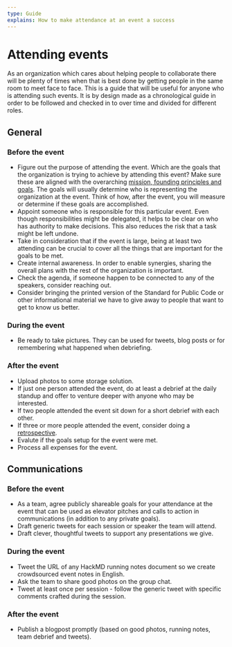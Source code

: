 ```yaml
---
type: Guide
explains: How to make attendance at an event a success
---
```


# Attending events

As an organization which cares about helping people to collaborate there will be plenty of times when that is best done by getting people in the same room to meet face to face. This is a guide that will be useful for anyone who is attending such events. It is by design made as a chronological guide in order to be followed and checked in to over time and divided for different roles.

## General

### Before the event

* Figure out the purpose of attending the event. Which are the goals that the organization is trying to achieve by attending this event? Make sure these are aligned with the overarching [mission, founding principles and goals](../../organization/mission.md). The goals will usually determine who is representing the organization at the event. Think of how, after the event, you will measure or determine if these goals are accomplished.
* Appoint someone who is responsible for this particular event. Even though responsibilities might be delegated, it helps to be clear on who has authority to make decisions. This also reduces the risk that a task might be left undone.
* Take in consideration that if the event is large, being at least two attending can be crucial to cover all the things that are important for the goals to be met.
* Create internal awareness. In order to enable synergies, sharing the overall plans with the rest of the organization is important.
* Check the agenda, if someone happen to be connected to any of the speakers, consider reaching out.
* Consider bringing the printed version of the Standard for Public Code or other informational material we have to give away to people that want to get to know us better.

### During the event

* Be ready to take pictures. They can be used for tweets, blog posts or for remembering what happened when debriefing.

### After the event

* Upload photos to some storage solution.
* If just one person attended the event, do at least a debrief at the daily standup and offer to venture deeper with anyone who may be interested.
* If two people attended the event sit down for a short debrief with each other.
* If three or more people attended the event, consider doing a [retrospective](../staff-meetings/retrospective-agenda.md).
* Evalute if the goals setup for the event were met.
* Process all expenses for the event.

## Communications

### Before the event

* As a team, agree publicly shareable goals for your attendance at the event that can be used as elevator pitches and calls to action in communications (in addition to any private goals).
* Draft generic tweets for each session or speaker the team will attend.
* Draft clever, thoughtful tweets to support any presentations we give.

### During the event

* Tweet the URL of any HackMD running notes document so we create crowdsourced event notes in English.
* Ask the team to share good photos on the group chat.
* Tweet at least once per session - follow the generic tweet with specific comments crafted during the session.

### After the event

* Publish a blogpost promptly (based on good photos, running notes, team debrief and tweets).
